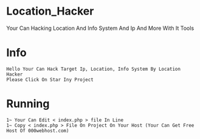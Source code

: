 # Location_Hacker
Your Can Hacking Location And Info System And Ip And More With It Tools 

# Info
```
Hello Your Can Hack Target Ip, Location, Info System By Location Hacker
Please Click On Star Iny Project
```

# Running
```
1~ Your Can Edit < index.php > file In Line 
1~ Copy < index.php > File On Project On Your Host (Your Can Get Free Host Of 000webhost.com)
